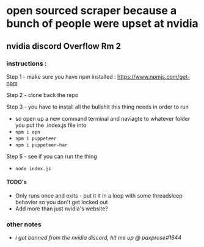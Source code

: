 # open sourced scraper because a bunch of people were upset at nvidia

## nvidia discord Overflow Rm 2

### instructions : 

Step 1 - make sure you have npm installed : https://www.npmjs.com/get-npm

Step 2 - clone back the repo

Step 3 - you have to install all the bullshit this thing needs in order to run 
  - so open up a new command terminal and naviagte to whatever folder you put the .index.js file into
  - ```npm i opn```
  - ```npm i puppeteer```
  - ```npm i puppeteer-har```

Step 5 - see if you can run the thing 
  - ```node index.js```

#### TODO's

+ Only runs once and exits - put it it in a loop with some threadsleep behavior so you don't get locked out
+ Add more than just nvidia's website?


### other notes
 - _i got banned from the nvidia discord, hit me up @ paxprose#1644_
